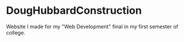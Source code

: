 # DougHubbardConstruction
Website I made for my "Web Development" final in my first semester of college.
